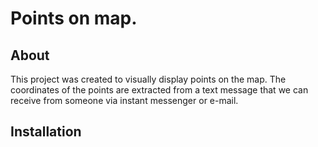 # Points on map.

## About

This project was created to visually display points on the map. The coordinates of the points are extracted from a text message that we can receive from someone via instant messenger or e-mail.

## Installation

